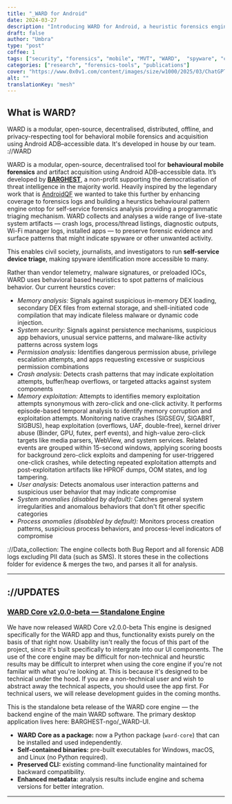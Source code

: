 ```yaml
---
title: "_WARD for Android"
date: 2024-03-27
description: "Introducing WARD for Android, a heuristic forensics engine for self-service forensics analysis & acquisition."
draft: false
author: "Umbra"
type: "post"
coffee: 1
tags: ["security", "forensics", "mobile", "MVT", "WARD",  "spyware", "civil-society"]
categories: ["research", "forensics-tools", "publications"]
cover: "https://www.0x0v1.com/content/images/size/w1000/2025/03/ChatGPT-Image-Mar-27--2025--02_47_49-PM.png"
alt: ""
translationKey: "mesh"
---
```


## What is WARD?

WARD is a modular, open-source, decentralised, distributed, offline, and privacy-respecting tool for behavioral mobile forensics and acquisition using Android ADB–accessible data. It's developed in house by our team. ://WARD 

WARD is a modular, open-source, decentralised tool for **behavioural mobile forensics** and artifact acquisition using Android ADB–accessible data. It’s developed by **[BARGHEST](https://barghest.asia)**, a non-profit supporting the democratisation of threat intelligence in the majority world.
Heavily inspired by the legendary work that is [AndroidQF](https://github.com/botherder/androidqf) we wanted to take this further by enhancing coverage to forensics logs and building a heurstics behavioural pattern engine ontop for self-service forensics analysis providing a programmatic triaging mechanism. WARD collects and analyses a wide range of live-state system artifacts — crash logs, process/thread listings, diagnostic outputs, Wi-Fi manager logs, installed apps — to preserve forensic evidence and surface patterns that might indicate spyware or other unwanted activity.

This enables civil society, journalists, and investigators to run **self-service device triage**, making spyware identification more accessible to many.

Rather than vendor telemetry, malware signatures, or preloaded IOCs, WARD uses behavioral based heuristics to spot patterns of malicious behavior. Our current heurstics cover:

- *Memory analysis:* Signals against suspicious in-memory DEX loading, secondary DEX files from external storage, and shell-initiated code compilation that may indicate fileless malware or dynamic code injection.
- *System security:* Signals against persistence mechanisms, suspicious app behaviors, unusual service patterns, and malware-like activity patterns across system logs
- *Permission analysis:* Identifies dangerous permission abuse, privilege escalation attempts, and apps requesting excessive or suspicious permission combinations
- *Crash analysis:* Detects crash patterns that may indicate exploitation attempts, buffer/heap overflows, or targeted attacks against system components
- *Memory exploitation:* Attempts to identifies memory exploitation attempts synonymous with zero-click and one-click activity. It performs episode-based temporal analysis to identify memory corruption and exploitation attempts. Monitoring native crashes (SIGSEGV, SIGABRT, SIGBUS), heap exploitation (overflows, UAF, double-free), kernel driver abuse (Binder, GPU, futex, perf events), and high-value zero-click targets like media parsers, WebView, and system services. Related events are grouped within 15-second windows, applying scoring boosts for background zero-click exploits and dampening for user-triggered one-click crashes, while detecting repeated exploitation attempts and post-exploitation artifacts like HPROF dumps, OOM states, and log tampering.
- *User analysis:* Detects anomalous user interaction patterns and suspicious user behavior that may indicate compromise
- *System anomalies (disabled by default):* Catches general system irregularities and anomalous behaviors that don't fit other specific categories
- *Process anomalies (disabbled by default):* Monitors process creation patterns, suspicious process behaviors, and process-level indicators of compromise

://Data_collection: The engine collects both Bug Report and all forensic ADB logs excluding PII data (such as SMS). It stores these in the collections folder for evidence & merges the two, and parses it all for analysis. 

---

## ://UPDATES
### [WARD Core v2.0.0-beta — Standalone Engine](https://github.com/BARGHEST-ngo/_WARD-core)

We have now released WARD Core v2.0.0-beta
This engine is designed specifically for the WARD app and thus, functionality exists purely on the basis of that right now. Usability isn't really the focus of this part of the project, since it's built specifically to intergrate into our UI components. The use of the core engine may be difficult for non-technical and heurstic results may be difficult to interpret when using the core engine if you're not familar with what you're looking at. This is because it's designed to be technical under the hood. If you are a non-technical user and wish to abstract away the technical aspects, you should usee the app first. For technical users, we will release development guides in the coming months.

This is the standalone beta release of the WARD core engine — the backend engine of the main WARD software. The primary desktop application lives here: BARGHEST-ngo/_WARD-UI.

- **WARD Core as a package:** now a Python package (`ward-core`) that can be installed and used independently.  
- **Self-contained binaries:** pre-built executables for Windows, macOS, and Linux (no Python required).  
- **Preserved CLI:** existing command-line functionality maintained for backward compatibility.  
- **Enhanced metadata:** analysis results include engine and schema versions for better integration.

---
